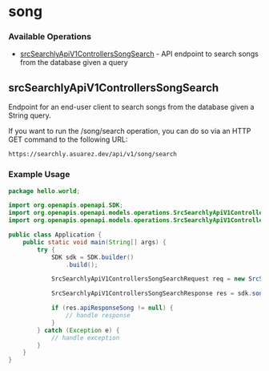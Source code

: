 # song

### Available Operations

* [srcSearchlyApiV1ControllersSongSearch](#srcsearchlyapiv1controllerssongsearch) - API endpoint to search songs from the database given a query

## srcSearchlyApiV1ControllersSongSearch

Endpoint for an end-user client to search songs from the database given a String query.

If you want to run the /song/search operation, you can do so via an HTTP GET command to the following URL:

```
https://searchly.asuarez.dev/api/v1/song/search
```


### Example Usage

```java
package hello.world;

import org.openapis.openapi.SDK;
import org.openapis.openapi.models.operations.SrcSearchlyApiV1ControllersSongSearchRequest;
import org.openapis.openapi.models.operations.SrcSearchlyApiV1ControllersSongSearchResponse;

public class Application {
    public static void main(String[] args) {
        try {
            SDK sdk = SDK.builder()
                .build();

            SrcSearchlyApiV1ControllersSongSearchRequest req = new SrcSearchlyApiV1ControllersSongSearchRequest("quibusdam");            

            SrcSearchlyApiV1ControllersSongSearchResponse res = sdk.song.srcSearchlyApiV1ControllersSongSearch(req);

            if (res.apiResponseSong != null) {
                // handle response
            }
        } catch (Exception e) {
            // handle exception
        }
    }
}
```
